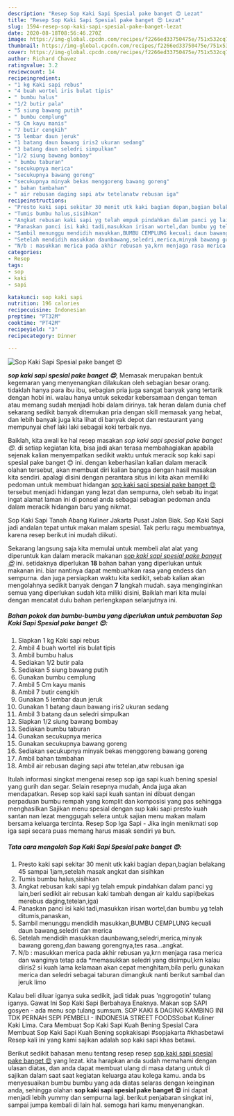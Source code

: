 ```yaml
---
description: "Resep Sop Kaki Sapi Spesial pake banget 😍 Lezat"
title: "Resep Sop Kaki Sapi Spesial pake banget 😍 Lezat"
slug: 1594-resep-sop-kaki-sapi-spesial-pake-banget-lezat
date: 2020-08-18T08:56:46.270Z
image: https://img-global.cpcdn.com/recipes/f2266ed33750475e/751x532cq70/sop-kaki-sapi-spesial-pake-banget-😍-foto-resep-utama.jpg
thumbnail: https://img-global.cpcdn.com/recipes/f2266ed33750475e/751x532cq70/sop-kaki-sapi-spesial-pake-banget-😍-foto-resep-utama.jpg
cover: https://img-global.cpcdn.com/recipes/f2266ed33750475e/751x532cq70/sop-kaki-sapi-spesial-pake-banget-😍-foto-resep-utama.jpg
author: Richard Chavez
ratingvalue: 3.2
reviewcount: 14
recipeingredient:
- "1 kg Kaki sapi rebus"
- "4 buah wortel iris bulat tipis"
- " bumbu halus"
- "1/2 butir pala"
- "5 siung bawang putih"
- " bumbu cemplung"
- "5 Cm kayu manis"
- "7 butir cengkih"
- "5 lembar daun jeruk"
- "1 batang daun bawang iris2 ukuran sedang"
- "3 batang daun seledri simpulkan"
- "1/2 siung bawang bombay"
- " bumbu taburan"
- "secukupnya merica"
- "secukupnya bawang goreng"
- "secukupnya minyak bekas menggoreng bawang goreng"
- " bahan tambahan"
- " air rebusan daging sapi atw tetelanatw rebusan iga"
recipeinstructions:
- "Presto kaki sapi sekitar 30 menit utk kaki bagian depan,bagian belakang 45 sampai 1jam,setelah masak angkat dan sisihkan"
- "Tumis bumbu halus,sisihkan"
- "Angkat rebusan kaki sapi yg telah empuk pindahkan dalam panci yg lain,beri sedikit air rebusan kaki tambah dengan air kaldu sapi(bekas merebus daging,tetelan,iga)"
- "Panaskan panci isi kaki tadi,masukkan irisan wortel,dan bumbu yg telah ditumis,panaskan,"
- "Sambil menunggu mendidih masukkan,BUMBU CEMPLUNG kecuali daun bawang,seledri dan merica"
- "Setelah mendidih masukkan daunbawang,seledri,merica,minyak bawang goreng,dan bawang gorengnya,tes rasa...angkat."
- "N/b : masukkan merica pada akhir rebusan ya,krn menjaga rasa merica dan wanginya tetap ada *memasukkan seledri yang disimpul,krn kalau diiris2 si kuah lama kelamaan akan cepat menghitam,bila perlu gunakan merica dan seledri sebagai taburan dimangkuk nanti berikut sambal dan jeruk limo"
categories:
- Resep
tags:
- sop
- kaki
- sapi

katakunci: sop kaki sapi 
nutrition: 196 calories
recipecuisine: Indonesian
preptime: "PT32M"
cooktime: "PT42M"
recipeyield: "3"
recipecategory: Dinner

---
```



![Sop Kaki Sapi Spesial pake banget 😍](https://img-global.cpcdn.com/recipes/f2266ed33750475e/751x532cq70/sop-kaki-sapi-spesial-pake-banget-😍-foto-resep-utama.jpg)

<b><i>sop kaki sapi spesial pake banget 😍</i></b>, Memasak merupakan bentuk kegemaran yang menyenangkan dilakukan oleh sebagian besar orang. tidaklah hanya para ibu ibu, sebagian pria juga sangat banyak yang tertarik dengan hobi ini. walau hanya untuk sekedar kebersamaan dengan teman atau memang sudah menjadi hobi dalam dirinya. tak heran dalam dunia chef sekarang sedikit banyak ditemukan pria dengan skill memasak yang hebat, dan lebih banyak juga kita lihat di banyak depot dan restaurant yang mempunyai chef laki laki sebagai koki terbaik nya.

Baiklah, kita awali ke hal resep masakan <i>sop kaki sapi spesial pake banget 😍</i>. di setiap kegiatan kita, bisa jadi akan terasa membahagiakan apabila sejenak kalian menyempatkan sedikit waktu untuk meracik sop kaki sapi spesial pake banget 😍 ini. dengan keberhasilan kalian dalam meracik olahan tersebut, akan membuat diri kalian bangga dengan hasil masakan kita sendiri. apalagi disini dengan perantara situs ini kita akan memiliki pedoman untuk membuat hidangan <u>sop kaki sapi spesial pake banget 😍</u> tersebut menjadi hidangan yang lezat dan sempurna, oleh sebab itu ingat ingat alamat laman ini di ponsel anda sebagai sebagian pedoman anda dalam meracik hidangan baru yang nikmat.

Sop Kaki Sapi Tanah Abang Kuliner Jakarta Pusat Jalan Biak. Sop Kaki Sapi jadi andalan tepat untuk makan malam spesial. Tak perlu ragu membuatnya, karena resep berikut ini mudah diikuti.


Sekarang langsung saja kita memulai untuk membeli alat alat yang diperuntuk kan dalam meracik makanan <u><i>sop kaki sapi spesial pake banget 😍</i></u> ini. setidaknya diperlukan <b>18</b> bahan bahan yang diperlukan untuk makanan ini. biar nantinya dapat membuahkan rasa yang endess dan sempurna. dan juga persiapkan waktu kita sedikit, sebab kalian akan mengolahnya sedikit banyak dengan <b>7</b> langkah mudah. saya menginginkan semua yang diperlukan sudah kita miliki disini, Baiklah mari kita mulai dengan mencatat dulu bahan perlengkapan selanjutnya ini.

<!--inarticleads1-->

##### Bahan pokok dan bumbu-bumbu yang diperlukan untuk pembuatan Sop Kaki Sapi Spesial pake banget 😍:

1. Siapkan 1 kg Kaki sapi rebus
1. Ambil 4 buah wortel iris bulat tipis
1. Ambil  bumbu halus
1. Sediakan 1/2 butir pala
1. Sediakan 5 siung bawang putih
1. Gunakan  bumbu cemplung
1. Ambil 5 Cm kayu manis
1. Ambil 7 butir cengkih
1. Gunakan 5 lembar daun jeruk
1. Gunakan 1 batang daun bawang iris2 ukuran sedang
1. Ambil 3 batang daun seledri simpulkan
1. Siapkan 1/2 siung bawang bombay
1. Sediakan  bumbu taburan
1. Gunakan secukupnya merica
1. Gunakan secukupnya bawang goreng
1. Sediakan secukupnya minyak bekas menggoreng bawang goreng
1. Ambil  bahan tambahan
1. Ambil  air rebusan daging sapi atw tetelan,atw rebusan iga


Itulah informasi singkat mengenai resep sop iga sapi kuah bening spesial yang gurih dan segar. Selain resepnya mudah, Anda juga akan mendapatkan. Resep sop kaki sapi kuah santan ini dibuat dengan perpaduan bumbu rempah yang komplit dan komposisi yang pas sehingga menghasilkan Sajikan menu spesial dengan sup kaki sapi presto kuah santan nan lezat menggugah selera untuk sajian menu makan malam bersama keluarga tercinta. Resep Sop Iga Sapi - Jika ingin menikmati sop iga sapi secara puas memang harus masak sendiri ya bun. 

<!--inarticleads2-->

##### Tata cara mengolah Sop Kaki Sapi Spesial pake banget 😍:

1. Presto kaki sapi sekitar 30 menit utk kaki bagian depan,bagian belakang 45 sampai 1jam,setelah masak angkat dan sisihkan
1. Tumis bumbu halus,sisihkan
1. Angkat rebusan kaki sapi yg telah empuk pindahkan dalam panci yg lain,beri sedikit air rebusan kaki tambah dengan air kaldu sapi(bekas merebus daging,tetelan,iga)
1. Panaskan panci isi kaki tadi,masukkan irisan wortel,dan bumbu yg telah ditumis,panaskan,
1. Sambil menunggu mendidih masukkan,BUMBU CEMPLUNG kecuali daun bawang,seledri dan merica
1. Setelah mendidih masukkan daunbawang,seledri,merica,minyak bawang goreng,dan bawang gorengnya,tes rasa...angkat.
1. N/b : masukkan merica pada akhir rebusan ya,krn menjaga rasa merica dan wanginya tetap ada *memasukkan seledri yang disimpul,krn kalau diiris2 si kuah lama kelamaan akan cepat menghitam,bila perlu gunakan merica dan seledri sebagai taburan dimangkuk nanti berikut sambal dan jeruk limo


Kalau beli diluar iganya suka sedikit, jadi tidak puas &#39;nggrogotin&#39; tulang iganya. Gawat Ini Sop Kaki Sapi Berbahaya Enaknya. Makan sop SAPI gosyen - ada menu sop tulang sumsum. SOP KAKI &amp; DAGING KAMBING INI TDK PERNAH SEPI PEMBELI - INDONESIA STREET FOODSSobat Kuliner Kaki Lima. Cara Membuat Sop Kaki Sapi Kuah Bening Spesial Cara Membuat Sop Kaki Sapi Kuah Bening sopkakisapi #sopjakarta #khasbetawi Resep kali ini yang kami sajikan adalah sop kaki sapi khas betawi. 

Berikut sedikit bahasan menu tentang resep resep <u>sop kaki sapi spesial pake banget 😍</u> yang lezat. kita harapkan anda sudah memahami dengan ulasan diatas, dan anda dapat membuat ulang di masa datang untuk di sajikan dalam saat saat kegiatan keluarga atau kolega kamu. anda bs menyesuaikan bumbu bumbu yang ada diatas selaras dengan keinginan anda, sehingga olahan <b>sop kaki sapi spesial pake banget 😍</b> ini dapat menjadi lebih yummy dan sempurna lagi. berikut penjabaran singkat ini, sampai jumpa kembali di lain hal. semoga hari kamu menyenangkan.
